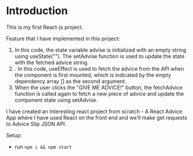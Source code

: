 # Introduction 
This is my first React-js project.

Feature that I have implemented in this project:
1. In this code, the state variable advise is initialized with an empty string using useState(""). The setAdvise function is used to update the state with the fetched advice string.
2. . In this code, useEffect is used to fetch the advice from the API when the component is first mounted, which is indicated by the empty dependency array [] as the second argument.
3. When the user clicks the "GIVE ME ADVICE!" button, the fetchAdvice function is called again to fetch a new piece of advice and update the component state using setAdvise.

I have created an interesting react project from scratch - A React Advice App where I have used React on the front end and we'll make get requests to Advice Slip JSON API.

Setup:
- run ```npm i && npm start```
